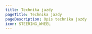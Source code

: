 ```yaml
---
title: Technika jazdy
pageTitle: Technika jazdy
pageDescription: Opis technika jazdy
icon: STEERING_WHEEL
---
```

